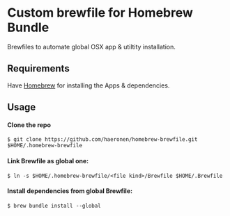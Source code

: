 # Custom brewfile for Homebrew Bundle
Brewfiles to automate global OSX app & utiltity installation.

## Requirements
Have [Homebrew](https://github.com/Homebrew/brew) for installing the Apps & dependencies.


## Usage

#### Clone the repo
    $ git clone https://github.com/haeronen/homebrew-brewfile.git $HOME/.homebrew-brewfile


#### Link Brewfile as global one:
    $ ln -s $HOME/.homebrew-brewfile/<file kind>/Brewfile $HOME/.Brewfile


#### Install dependencies from global Brewfile:
    $ brew bundle install --global
